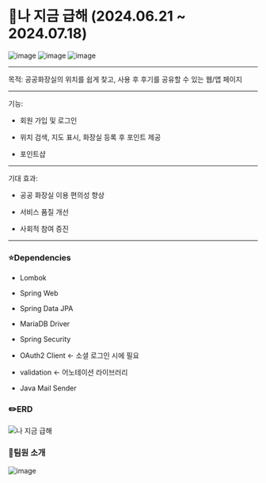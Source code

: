 # 🚀나 지금 급해 (2024.06.21 ~ 2024.07.18)


![image](https://github.com/user-attachments/assets/6ad22a88-c0b2-426a-83c5-e0987fba3766)
![image](https://github.com/user-attachments/assets/aa4585e7-e02f-4c33-8196-7e8743269bbd)
![image](https://github.com/user-attachments/assets/f53b5498-d855-4a5f-98a0-c3005559ae05)


***
목적: 공공화장실의 위치를 쉽게 찾고, 사용 후 후기를 공유할 수 있는 웹/앱 페이지
***
기능: 
+ 회원 가입 및 로그인

+ 위치 검색, 지도 표시, 화장실 등록 후 포인트 제공

+ 포인트샵
***
기대 효과: 
+ 공공 화장실 이용 편의성 향상

+ 서비스 품질 개선

+ 사회적 참여 증진
***


### ⭐Dependencies
+ Lombok

+ Spring Web

+ Spring Data JPA

+ MariaDB Driver

+ Spring Security

+ OAuth2 Client <- 소셜 로그인 시에 필요

+ validation <- 어노테이션 라이브러리

+ Java Mail Sender


### ✏️ERD
![나 지금 급해](https://github.com/user-attachments/assets/18a741d0-bd9e-4dee-879b-85fcecd689e2)


### 🌈팀원 소개
![image](https://github.com/user-attachments/assets/4fa90579-185e-4b8b-ad79-5f1ebb90ce07)


